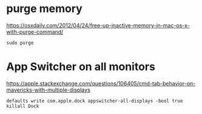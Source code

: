 # purge memory
https://osxdaily.com/2012/04/24/free-up-inactive-memory-in-mac-os-x-with-purge-command/

```sudo purge```

# App Switcher on all monitors
https://apple.stackexchange.com/questions/106405/cmd-tab-behavior-on-mavericks-with-multiple-displays

```defaults write com.apple.dock appswitcher-all-displays -bool true killall Dock```
